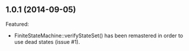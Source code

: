 ## 1.0.1 (2014-09-05)

Featured:

* FiniteStateMachine::verifyStateSet() has been remastered in order to use dead states (issue #1).
